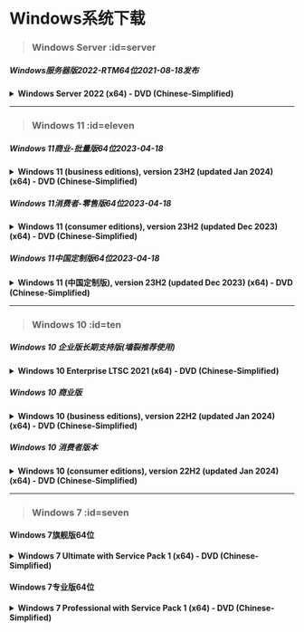 # <i class="bi bi-microsoft"></i> Windows系统下载

> ### Windows Server :id=server

##### Windows服务器版2022-RTM64位2021-08-18发布

<details>
<summary> <b>Windows Server 2022 (x64) - DVD (Chinese-Simplified)</b></summary>

- 文件：zh-cn_windows_server_2022_x64_dvd_6c73507d.iso
- 大小：5.41GB
- MD5：A93A5845D924F99ADEC1432A5D69103B
- SHA1：0DF46441DD01F99459FB75BDB732E7904900A0D7
- SHA256：E77BB4618182D1E5D0B39DA7E72354F4167EBB859428E7482587DD5A2A72F599
 
[<i class="bi bi-cloud-download-fill"></i>  ED2K](ed2k://|file|zh-cn_windows_server_2022_x64_dvd_6c73507d.iso|5805221888|8D72A80C08CEFD49AB831C0AD08EE69C|/)
  [<i class="bi bi-cloud-download-fill"></i>  BT](magnet:?xt=urn:btih:0A63B2E08D5D154A79D408040BE4994917C223D3&dn=zh-cn_windows_server_2022_x64_dvd_6c73507d.iso)

</details>

---

> ### Windows 11 :id=eleven

##### Windows 11商业-批量版64位2023-04-18

<details>
<summary> <b>Windows 11 (business editions), version 23H2 (updated Jan 2024) (x64) - DVD (Chinese-Simplified)</b></summary>

- 文件：zh-cn_windows_11_business_editions_version_23h2_updated_jan_2024_x64_dvd_fee59269.iso
- 大小：6.26GB
- MD5：7F7E4FCCF6281B5470D8A369CFA0CE2E
- SHA1：D36FAB165DB3102DBC4DD5F9764593042B937AC6
- SHA256：005C9477AEDEDA74E584BECB572F5E80B31EF9223E4C6E97FEF834B0455529F1
 
[<i class="bi bi-cloud-download-fill"></i>  ED2K](ed2k://|file|Win11_23H2_China_GGK_Chinese_Simplified_x64v2.iso|6543112192|6E6979AE8C47A65F8FBA7A289AFF6520|/)
 [<i class="bi bi-cloud-download-fill"></i>  BT](magnet:?xt=urn:btih:968e1c88d765ef51772768d78fdc268be087eb63&dn=Win11_23H2_China_GGK_Chinese_Simplified_x64v2.iso&xl=6543112192)
</details>

##### Windows 11消费者-零售版64位2023-04-18
<details>
<summary> <b> Windows 11 (consumer editions), version 23H2 (updated Dec 2023) (x64) - DVD (Chinese-Simplified)</b></summary>

- 文件：zh-cn_windows_11_consumer_editions_version_23h2_updated_dec_2023_x64_dvd_7cd2c9a8.iso
- 大小：6.36GB
- MD5：AC77F53FE18278FDE9233A9A438E73AD
- SHA1：90AC7FCE923881C07C925F810318687C22F6F8F7
- SHA256：953F9ECD3307A92FB5DAF12E3FE05603FE63181F6ABC0B08B42E632E09510E39
 
[<i class="bi bi-cloud-download-fill"></i>  ED2K](ed2k://|file|zh-cn_windows_11_consumer_editions_version_23h2_updated_dec_2023_x64_dvd_7cd2c9a8.iso|6833309696|750F5C6FA76183E63E3662026C5507AC|/)
 [<i class="bi bi-cloud-download-fill"></i>  BT](magnet:?xt=urn:btih:04b4125fc0b0db0eca2eb01564bb3a548b38dd03&dn=zh-cn_windows_11_consumer_editions_version_23h2_updated_dec_2023_x64_dvd_7cd2c9a8.iso&xl=6833309696)
</details>

##### Windows 11中国定制版64位2023-04-18

<details>
<summary> <b> Windows 11 (中国定制版), version 23H2 (updated Dec 2023) (x64) - DVD (Chinese-Simplified) </b></summary>

- 文件：Win11_23H2_China_GGK_Chinese_Simplified_x64v2.iso
- 大小：6.09GB
- MD5：99835F9F2EFEE5F30D0348F749484A88
- SHA1：6DA961E47DBA91D1EDC568911C173A4D91195F40
- SHA256：A6376789171DC1ADF73552BE5A4F573AC88A1845BC1622B2B7B4C3A1FD952ADE
 
[<i class="bi bi-cloud-download-fill"></i>  ED2K](ed2k://|file|Win11_23H2_China_GGK_Chinese_Simplified_x64v2.iso|6543112192|6E6979AE8C47A65F8FBA7A289AFF6520|/)
[<i class="bi bi-cloud-download-fill"></i>  BT](magnet:?xt=urn:btih:968e1c88d765ef51772768d78fdc268be087eb63&dn=Win11_23H2_China_GGK_Chinese_Simplified_x64v2.iso&xl=6543112192)
</details>

---

> ### Windows 10 :id=ten

##### Windows 10 企业版长期支持版(墙裂推荐使用)
<details>
<summary><b>Windows 10 Enterprise LTSC 2021 (x64) - DVD (Chinese-Simplified)</b></summary>

文件：SW_DVD9_WIN_ENT_LTSC_2021_64BIT_ChnSimp_MLF_X22-84402.ISO
大小：4.7GB
MD5：2579B3865C0591EAD3A2B45AF3CABEEE
SHA1：C19D7DAFBAFEB26C36E31D97C465E87C7A6E8A4C
SHA256：C117C5DDBC51F315C739F9321D4907FA50090BA7B48E7E9A2D173D49EF2F73A3

[<i class="bi bi-cloud-download-fill"></i>  ED2K](ed2k://|file|SW_DVD9_WIN_ENT_LTSC_2021_64BIT_ChnSimp_MLF_X22-84402.ISO|5044211712|1555B7DCA052B5958EE68DB58A42408D|/)
[<i class="bi bi-cloud-download-fill"></i>  BT](magnet:?xt=urn:btih:366ADAA52FB3639B17D73718DD5F9E3EE9477B40&dn=SW_DVD9_WIN_ENT_LTSC_2021_64BIT_ChnSimp_MLF_X22-84402.ISO&xl=5044211712)
</details>

##### Windows 10 商业版

<details>
<summary><b>Windows 10 (business editions), version 22H2 (updated Jan 2024) (x64) - DVD (Chinese-Simplified)</b></summary>

文件：zh-cn_windows_10_business_editions_version_22h2_updated_jan_2024_x64_dvd_fef73a09.iso
大小：5.68GB
MD5：894BFC34E723200DFB4847F748C8E409
SHA1：651065257DE3A7FB84228E52F8696093F0F6152D
SHA256：D420152D7CB905426AE6FD6CD47607AC8DC7B29E00F4F929C7555285C98485D8
[<i class="bi bi-cloud-download-fill"></i>  ED2K](ed2k://|file|zh-cn_windows_10_business_editions_version_22h2_updated_jan_2024_x64_dvd_fef73a09.iso|6093518848|4DC2285B70C4ECDADE771B2751AD4587|/)
[<i class="bi bi-cloud-download-fill"></i>  BT](magnet:?xt=urn:btih:9aebe01707f36aab397d2d04cc7b0127ca6108b6&dn=zh-cn_windows_10_business_editions_version_22h2_updated_jan_2024_x64_dvd_fef73a09.iso&xl=6093518848)
</details>

##### Windows 10 消费者版本

<details>

<summary><b>Windows 10 (consumer editions), version 22H2 (updated Jan 2024) (x64) - DVD (Chinese-Simplified)</b></summary>
文件：zh-cn_windows_10_consumer_editions_version_22h2_updated_jan_2024_x64_dvd_940c1df1.iso
大小：5.8GB
MD5：B917C3EF7B9123802FD72B472AA10029
SHA1：A4AC93A58B2C37705186D66F840F15750BEF5A77
SHA256：C67876C1023FB5158692154F64E6BD8A0DC7BA0F70E8ECBC9AC4894E05808266
> [<i class="bi bi-cloud-download-fill"></i>  ED2K](ed2k://|file|zh-cn_windows_10_consumer_editions_version_22h2_updated_jan_2024_x64_dvd_940c1df1.iso|6230196224|CBAE1FFB9C7EC73F0B26B313A2BB8FD3|/)
[<i class="bi bi-cloud-download-fill"></i>  BT](magnet:?xt=urn:btih:33c2b382d212ff7fa353a68f975344b93b22a5d3&dn=zh-cn_windows_10_consumer_editions_version_22h2_updated_jan_2024_x64_dvd_940c1df1.iso&xl=6230196224)
</details>

---

> ### Windows 7 :id=seven
#### Windows 7旗舰版64位
<details>
<summary><b>Windows 7 Ultimate with Service Pack 1 (x64) - DVD (Chinese-Simplified)</b></summary>
文件：cn_windows_7_ultimate_with_sp1_x64_dvd_u_677408.iso
大小：3.19GB
SHA1：2CE0B2DB34D76ED3F697CE148CB7594432405E23

[<i class="bi bi-cloud-download-fill"></i>  ED2K](ed2k://|file|cn_windows_7_ultimate_with_sp1_x64_dvd_u_677408.iso|3420557312|B58548681854236C7939003B583A8078|/)
[<i class="bi bi-cloud-download-fill"></i>  BT](magnet:?xt=urn:btih:E86414F638E11104248108B155BE9408A8362509&dn=cn_windows_7_ultimate_with_sp1_x64_dvd_u_677408.iso)
</details>

#### Windows 7专业版64位

<details>
<summary><b> Windows 7 Professional with Service Pack 1 (x64) - DVD (Chinese-Simplified)</b></summary>
文件：cn_windows_7_professional_with_sp1_x64_dvd_u_677031.iso
大小：3.19GB
SHA1：9B57E67888434C24DD683968A3CE2C72755AB148
> [<i class="bi bi-cloud-download-fill"></i>  ED2K](ed2k://|file|cn_windows_7_professional_with_sp1_x64_dvd_u_677031.iso|3420557312|430BEDC0F22FA18001F717F7AF08C9D5|/)
[<i class="bi bi-cloud-download-fill"></i>  BT]()
</details>
